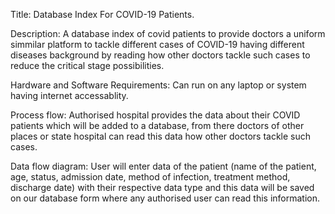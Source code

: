 Title: Database Index For COVID-19 Patients.

Description: A database index of covid patients to provide doctors a
uniform simmilar platform to tackle different cases of COVID-19 having
different diseases background by reading how other doctors tackle such
cases to reduce the critical stage possibilities.

Hardware and Software Requirements: Can run on any laptop or system
having internet accessablity.

Process flow: Authorised hospital provides the data about their COVID
patients which will be added to a database, from there doctors of other
places or state hospital can read this data how other doctors tackle
such cases.

Data flow diagram: User will enter data of the patient (name of the
patient, age, status, admission date, method of infection, treatment
method, discharge date) with their respective data type and this data
will be saved on our database form where any authorised user can read
this information.
